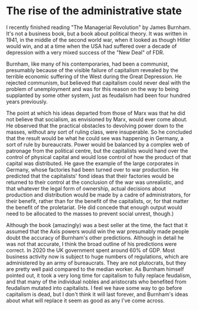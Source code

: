 # The rise of the administrative state
I recently finished reading "The Managerial Revolution" by James Burnham.
It's not a business book, but a book about political theory. 
It was written in 1941, in the middle of the second world war, when it looked as though Hitler would win, and at a time when the USA had suffered over a decade of depression with a very mixed success of the "New Deal" of FDR.

Burnham, like many of his contemporaries, had been a communist, presumably because of the visible failure of capitalism revealed by the terrible economic suffering of the West during the Great Depression. He rejected communism, but believed that capitalism could never deal with the problem of unemployment and was for this reason on the way to being supplanted by some other system, just as feudalism had been four hundred years previously.

The point at which his ideas departed from those of Marx was that he did not believe that socialism, as envisioned by Marx, would ever come about. 
He observed that the practical obstacles to devolving power down to the masses, without any sort of ruling class, were insuperable. 
So he concluded that the result would be what he could see was happening in Germany, a sort of rule by bureaucrats. Power would be balanced by a complex web of patronage from the political centre, but the capitalists would hand over the control of physical capital and would lose control of how the product of that capital was distributed. He gave the example of the large corporates in Germany, whose factories had been turned over to war production. He predicted that the capitalists' fond ideas that their factories would be returned to their control at the conclusion of the war was unrealistic, and that whatever the legal form of ownership, actual decisions about production and distribution would be made by a cadre of administrators, for their benefit, rather than for the benefit of the capitalists, or, for that matter the benefit of the proletariat. (He did concede that enough output would need to be allocated to the masses to prevent social unrest, though.)

Although the book (amazingly) was a best seller at the time, the fact that it assumed that the Axis powers would win the war presumably made people doubt the accuracy of Burnham's other predictions. Although in detail he was not that accurate, I think the broad outline of his predictions were correct. In 2020 the UK government spent around 60% of GDP. 
Most business activity now is subject to huge numbers of regulations, which are administered by an army of bureaucrats. They are not plutocrats, but they are pretty well paid compared to the median worker. As Burnham himself pointed out, it took a very long time for capitalism to fully replace feudalism, and that many of the individual nobles and aristocrats who benefited from feudalism mutated into capitalists. I feel we have some way to go before capitalism is dead, but I don't think it will last forever, and Burnham's ideas about what will replace it seem as good as any I've come across.



